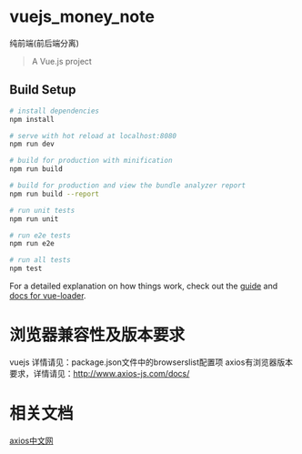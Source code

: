 # vuejs_money_note
  纯前端(前后端分离)

> A Vue.js project

## Build Setup

``` bash
# install dependencies
npm install

# serve with hot reload at localhost:8080
npm run dev

# build for production with minification
npm run build

# build for production and view the bundle analyzer report
npm run build --report

# run unit tests
npm run unit

# run e2e tests
npm run e2e

# run all tests
npm test
```

For a detailed explanation on how things work, check out the [guide](http://vuejs-templates.github.io/webpack/) and [docs for vue-loader](http://vuejs.github.io/vue-loader).


# 浏览器兼容性及版本要求
  vuejs 详情请见：package.json文件中的browserslist配置项
  axios有浏览器版本要求，详情请见：http://www.axios-js.com/docs/
# 相关文档
  [axios中文网](http://www.axios-js.com)
